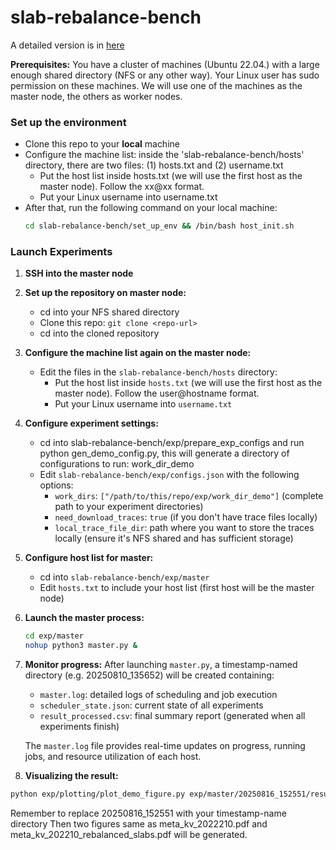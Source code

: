 # slab-rebalance-bench

A detailed version is in [here](https://github.com/eth-easl/slab-rebalance-bench/blob/main/docs/Miss%20ratio%20bench%20mark%20set%20up.md)


**Prerequisites:** You have a cluster of machines (Ubuntu 22.04.) with a large enough shared directory (NFS or any other way). Your Linux user has sudo permission on these machines. We will use one of the machines as the master node, the others as worker nodes.



### Set up the environment
- Clone this repo to your **local** machine
- Configure the machine list: inside the 'slab-rebalance-bench/hosts' directory, there are two files: (1) hosts.txt and (2) username.txt
    - Put the host list inside hosts.txt (we will use the first host as the master node). Follow the xx@xx format.
    - Put your Linux username into username.txt
- After that, run the following command on your local machine:
    ```bash
    cd slab-rebalance-bench/set_up_env && /bin/bash host_init.sh
    ```


### Launch Experiments

1. **SSH into the master node**

2. **Set up the repository on master node:**
   - cd into your NFS shared directory
   - Clone this repo: `git clone <repo-url>`
   - cd into the cloned repository

3. **Configure the machine list again on the master node:**
   - Edit the files in the `slab-rebalance-bench/hosts` directory:
     - Put the host list inside `hosts.txt` (we will use the first host as the master node). Follow the user@hostname format.
     - Put your Linux username into `username.txt`

4. **Configure experiment settings:**
   - cd into slab-rebalance-bench/exp/prepare_exp_configs and run python gen_demo_config.py, this will generate a directory of configurations to run: work_dir_demo
   - Edit `slab-rebalance-bench/exp/configs.json` with the following options:
     - `work_dirs`: `["/path/to/this/repo/exp/work_dir_demo"]` (complete path to your experiment directories)
     - `need_download_traces`: `true` (if you don't have trace files locally)
     - `local_trace_file_dir`: path where you want to store the traces locally (ensure it's NFS shared and has sufficient storage)

5. **Configure host list for master:**
   - cd into `slab-rebalance-bench/exp/master`
   - Edit `hosts.txt` to include your host list (first host will be the master node) 

6. **Launch the master process:**
   ```bash
   cd exp/master
   nohup python3 master.py &
   ```

7. **Monitor progress:**
   After launching `master.py`, a timestamp-named directory (e.g. 20250810_135652) will be created containing:
   - `master.log`: detailed logs of scheduling and job execution
   - `scheduler_state.json`: current state of all experiments
   - `result_processed.csv`: final summary report (generated when all experiments finish)
   
   The `master.log` file provides real-time updates on progress, running jobs, and resource utilization of each host.

8. **Visualizing the result:**
```bash
python exp/plotting/plot_demo_figure.py exp/master/20250816_152551/result_processed.csv meta_202210_kv
```
Remember to replace 20250816_152551 with your timestamp-name directory
Then two figures same as meta_kv_2022210.pdf and meta_kv_202210_rebalanced_slabs.pdf will be generated.

